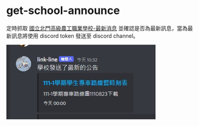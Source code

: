 # get-school-announce

定時抓取 [國立北門高級農工職業學校-最新消息](https://www.pmai.tn.edu.tw/category/news)
並確認是否為最新訊息，當為最新訊息將使用 discord token 發送至 discord channel。

![](.github/%E8%9E%A2%E5%B9%95%E6%93%B7%E5%8F%96%E7%95%AB%E9%9D%A2%202022-08-24%20132533.jpg)
